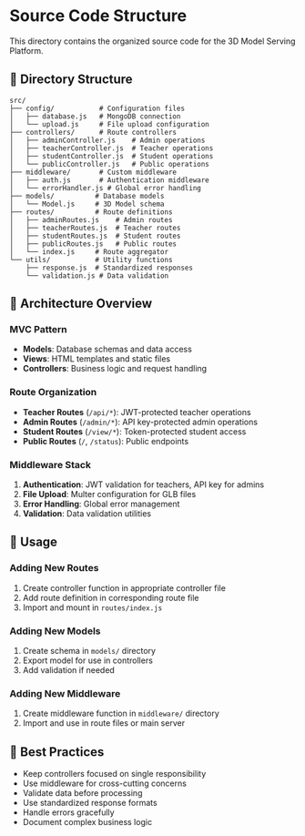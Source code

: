 # Source Code Structure

This directory contains the organized source code for the 3D Model Serving Platform.

## 📁 Directory Structure

```
src/
├── config/           # Configuration files
│   ├── database.js   # MongoDB connection
│   └── upload.js     # File upload configuration
├── controllers/      # Route controllers
│   ├── adminController.js    # Admin operations
│   ├── teacherController.js  # Teacher operations
│   ├── studentController.js  # Student operations
│   └── publicController.js   # Public operations
├── middleware/       # Custom middleware
│   ├── auth.js       # Authentication middleware
│   └── errorHandler.js # Global error handling
├── models/          # Database models
│   └── Model.js     # 3D Model schema
├── routes/          # Route definitions
│   ├── adminRoutes.js    # Admin routes
│   ├── teacherRoutes.js  # Teacher routes
│   ├── studentRoutes.js  # Student routes
│   ├── publicRoutes.js   # Public routes
│   └── index.js     # Route aggregator
└── utils/           # Utility functions
    ├── response.js  # Standardized responses
    └── validation.js # Data validation
```

## 🔧 Architecture Overview

### MVC Pattern
- **Models**: Database schemas and data access
- **Views**: HTML templates and static files
- **Controllers**: Business logic and request handling

### Route Organization
- **Teacher Routes** (`/api/*`): JWT-protected teacher operations
- **Admin Routes** (`/admin/*`): API key-protected admin operations
- **Student Routes** (`/view/*`): Token-protected student access
- **Public Routes** (`/`, `/status`): Public endpoints

### Middleware Stack
1. **Authentication**: JWT validation for teachers, API key for admins
2. **File Upload**: Multer configuration for GLB files
3. **Error Handling**: Global error management
4. **Validation**: Data validation utilities

## 🚀 Usage

### Adding New Routes
1. Create controller function in appropriate controller file
2. Add route definition in corresponding route file
3. Import and mount in `routes/index.js`

### Adding New Models
1. Create schema in `models/` directory
2. Export model for use in controllers
3. Add validation if needed

### Adding New Middleware
1. Create middleware function in `middleware/` directory
2. Import and use in route files or main server

## 📝 Best Practices

- Keep controllers focused on single responsibility
- Use middleware for cross-cutting concerns
- Validate data before processing
- Use standardized response formats
- Handle errors gracefully
- Document complex business logic
